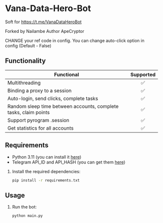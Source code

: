 # Vana-Data-Hero-Bot
Soft for https://t.me/VanaDataHeroBot

Forked by Nailambe
Author ApeCryptor

CHANGE your ref code in config.
You can change auto-click option in config (Default - False)

## Functionality
| Functional                                                       | Supported |
|------------------------------------------------------------------|:---------:|
| Multithreading                                                   |     ✅     |
| Binding a proxy to a session                                     |     ✅     |
| Auto-login, send clicks, complete tasks                          |     ✅     |
| Random sleep time between accounts, complete tasks, claim points |     ✅     |
| Support pyrogram .session                                        |     ✅     |
| Get statistics for all accounts                                  |     ✅     |

## Requirements
- Python 3.11 (you can install it [here](https://www.python.org/downloads/release/python-3110/)) 
- Telegram API_ID and API_HASH (you can get them [here](https://my.telegram.org/auth))

1. Install the required dependencies:
   ```bash
   pip install -r requirements.txt
   ```
   
## Usage
1. Run the bot:
   ```bash
   python main.py
   ```
